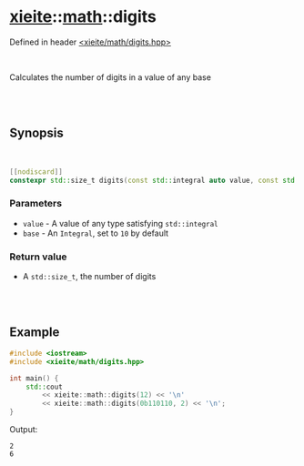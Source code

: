# [xieite](../xieite.md)::[math](../math.md)::digits
Defined in header [<xieite/math/digits.hpp>](../../include/xieite/math/digits.hpp)

<br/>

Calculates the number of digits in a value of any base

<br/><br/>

## Synopsis

<br/>

```cpp
[[nodiscard]]
constexpr std::size_t digits(const std::integral auto value, const std::size_t base = 10) noexcept;
```
### Parameters
- `value` - A value of any type satisfying `std::integral`
- `base` - An `Integral`, set to `10` by default
### Return value
- A `std::size_t`, the number of digits

<br/><br/>

## Example
```cpp
#include <iostream>
#include <xieite/math/digits.hpp>

int main() {
	std::cout
		<< xieite::math::digits(12) << '\n'
		<< xieite::math::digits(0b110110, 2) << '\n';
}
```
Output:
```
2
6
```
